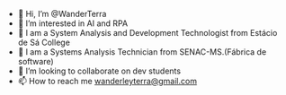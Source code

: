 - 👋 Hi, I’m @WanderTerra
- 👀 I’m interested in AI and RPA
- 🌱 I am a System Analysis and Development Technologist from Estácio de Sá College
- 🌱 I am a Systems Analysis Technician from SENAC-MS.(Fábrica de software)
- 💞️ I’m looking to collaborate on dev students
- 📫 How to reach me wanderleyterra@gmail.com

<!---
WanderTerra/WanderTerra is a ✨ special ✨ repository because its `README.md` (this file) appears on your GitHub profile.
You can click the Preview link to take a look at your changes.
--->

